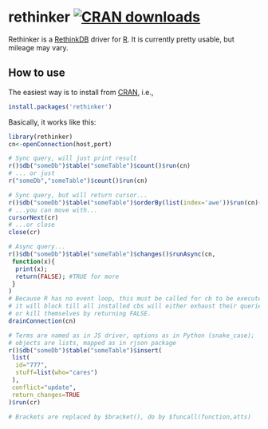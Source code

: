 # rethinker [![CRAN downloads](http://cranlogs.r-pkg.org/badges/rethinker)](https://cran.r-project.org/web/packages/rethinker/index.html)

Rethinker is a [RethinkDB](http://rethinkdb.com/) driver for [R](https://www.r-project.org/).
It is currently pretty usable, but mileage may vary.

How to use
---------

The easiest way is to install from [CRAN](https://cran.r-project.org/web/packages/rethinker/index.html), i.e.,

```r
install.packages('rethinker')
```

Basically, it works like this:

```r
library(rethinker)
cn<-openConnection(host,port)

# Sync query, will just print result
r()$db("someDb")$table("someTable")$count()$run(cn)
# ... or just
r("someDb","someTable")$count()$run(cn)

# Sync query, but will return cursor...
r()$db("someDb")$table("someTable")$orderBy(list(index='awe'))$run(cn)->cr
# ...you can move with...
cursorNext(cr)
# ...or close
close(cr)

# Async query...
r()$db("someDb")$table("someTable")$changes()$runAsync(cn,
 function(x){
  print(x);
  return(FALSE); #TRUE for more
 }
)
# Because R has no event loop, this must be called for cb to be executed;
# it will block till all installed cbs will either exhaust their queries
# or kill themselves by returning FALSE.
drainConnection(cn)

# Terms are named as in JS driver, options as in Python (snake_case);
# objects are lists, mapped as in rjson package
r()$db("someDb")$table("someTable")$insert(
 list(
  id="777",
  stuff=list(who="cares")
 ),
 conflict="update",
 return_changes=TRUE
)$run(cr)

# Brackets are replaced by $bracket(), do by $funcall(function,atts)
```

